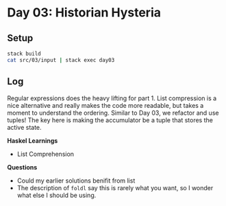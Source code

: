 # Day 03: Historian Hysteria

## Setup

```bash
stack build
cat src/03/input | stack exec day03
```

## Log

Regular expressions does the heavy lifting for part 1. List compression is a nice alternative and really makes the code more readable, but takes a moment to understand the ordering. Similar to Day 03, we refactor and use tuples! The key here is making the accumulator be a tuple that stores the active state.

**Haskel Learnings**

- List Comprehension

**Questions**

- Could my earlier solutions benifit from list
- The description of `foldl` say this is rarely what you want, so I wonder what else I should be using.
